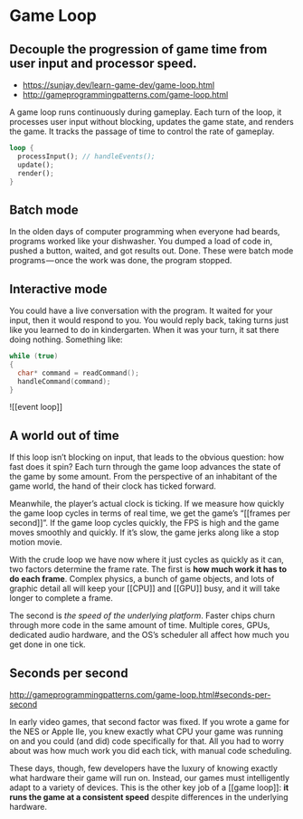 # Game Loop
## Decouple the progression of game time from user input and processor speed.

- https://sunjay.dev/learn-game-dev/game-loop.html
- http://gameprogrammingpatterns.com/game-loop.html

A game loop runs continuously during gameplay. Each turn of the loop, it processes user input without blocking, updates the game state, and renders the game. It tracks the passage of time to control the rate of gameplay.

```Rust
loop {
  processInput(); // handleEvents();
  update();
  render();
}
```

## Batch mode

In the olden days of computer programming when everyone had beards, programs worked like your dishwasher. You dumped a load of code in, pushed a button, waited, and got results out. Done. These were batch mode programs — once the work was done, the program stopped.

## Interactive mode

You could have a live conversation with the program. It waited for your input, then it would respond to you. You would reply back, taking turns just like you learned to do in kindergarten. When it was your turn, it sat there doing nothing. Something like:

```Cpp
while (true)
{
  char* command = readCommand();
  handleCommand(command);
}
```

![[event loop]]

## A world out of time

If this loop isn’t blocking on input, that leads to the obvious question: how fast does it spin? Each turn through the game loop advances the state of the game by some amount. From the perspective of an inhabitant of the game world, the hand of their clock has ticked forward.

Meanwhile, the player’s actual clock is ticking. If we measure how quickly the game loop cycles in terms of real time, we get the game’s “[[frames per second]]”. If the game loop cycles quickly, the FPS is high and the game moves smoothly and quickly. If it’s slow, the game jerks along like a stop motion movie.

With the crude loop we have now where it just cycles as quickly as it can, two factors determine the frame rate. The first is **how much work it has to do each frame**. Complex physics, a bunch of game objects, and lots of graphic detail all will keep your [[CPU]] and [[GPU]] busy, and it will take longer to complete a frame.

The second is *the speed of the underlying platform*. Faster chips churn through more code in the same amount of time. Multiple cores, GPUs, dedicated audio hardware, and the OS’s scheduler all affect how much you get done in one tick.

## Seconds per second
http://gameprogrammingpatterns.com/game-loop.html#seconds-per-second

In early video games, that second factor was fixed. If you wrote a game for the NES or Apple IIe, you knew exactly what CPU your game was running on and you could (and did) code specifically for that. All you had to worry about was how much work you did each tick, with manual code scheduling.

These days, though, few developers have the luxury of knowing exactly what hardware their game will run on. Instead, our games must intelligently adapt to a variety of devices. This is the other key job of a [[game loop]]: **it runs the game at a consistent speed** despite differences in the underlying hardware.
